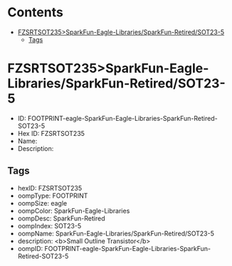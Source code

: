 



Contents
========

* [FZSRTSOT235>SparkFun-Eagle-Libraries/SparkFun-Retired/SOT23-5](#fzsrtsot235sparkfun-eagle-librariessparkfun-retiredsot23-5)
	* [Tags](#tags)

# FZSRTSOT235>SparkFun-Eagle-Libraries/SparkFun-Retired/SOT23-5

- ID: FOOTPRINT-eagle-SparkFun-Eagle-Libraries-SparkFun-Retired-SOT23-5
- Hex ID: FZSRTSOT235
- Name: 
- Description: 

## Tags

- hexID: FZSRTSOT235
- oompType: FOOTPRINT
- oompSize: eagle
- oompColor: SparkFun-Eagle-Libraries
- oompDesc: SparkFun-Retired
- oompIndex: SOT23-5
- oompName: SparkFun-Eagle-Libraries/SparkFun-Retired/SOT23-5
- description: &lt;b&gt;Small Outline Transistor&lt;/b&gt;
- oompID: FOOTPRINT-eagle-SparkFun-Eagle-Libraries-SparkFun-Retired-SOT23-5
